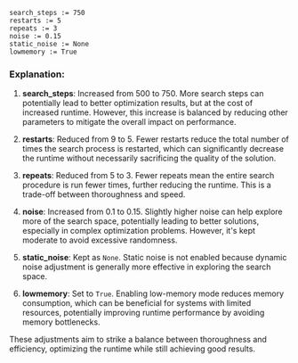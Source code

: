 ```plaintext
search_steps := 750
restarts := 5
repeats := 3
noise := 0.15
static_noise := None
lowmemory := True
```

### Explanation:
1. **search_steps**: Increased from 500 to 750. More search steps can potentially lead to better optimization results, but at the cost of increased runtime. However, this increase is balanced by reducing other parameters to mitigate the overall impact on performance.

2. **restarts**: Reduced from 9 to 5. Fewer restarts reduce the total number of times the search process is restarted, which can significantly decrease the runtime without necessarily sacrificing the quality of the solution.

3. **repeats**: Reduced from 5 to 3. Fewer repeats mean the entire search procedure is run fewer times, further reducing the runtime. This is a trade-off between thoroughness and speed.

4. **noise**: Increased from 0.1 to 0.15. Slightly higher noise can help explore more of the search space, potentially leading to better solutions, especially in complex optimization problems. However, it's kept moderate to avoid excessive randomness.

5. **static_noise**: Kept as `None`. Static noise is not enabled because dynamic noise adjustment is generally more effective in exploring the search space.

6. **lowmemory**: Set to `True`. Enabling low-memory mode reduces memory consumption, which can be beneficial for systems with limited resources, potentially improving runtime performance by avoiding memory bottlenecks.

These adjustments aim to strike a balance between thoroughness and efficiency, optimizing the runtime while still achieving good results.